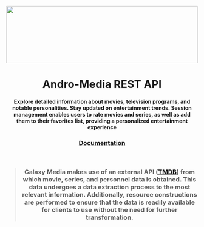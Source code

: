 <p align="center" > <img src="https://i.imgur.com/HnxjZDU.png" width="100%" height="150px" /> </p>

<h1 align="center" >Andro-Media REST API</h1>

<h4 align="center" > 
  Explore detailed information about movies, television programs, and notable personalities. Stay updated on entertainment trends. Session management enables users to rate movies and series, as well as add them 
  to their favorites list, providing a personalized entertainment experience
</h4>

<h3 align="center">
  <a href="docs/README.md">Documentation</a> 
</h3>

<br />

> <h3 align="center" > Galaxy Media makes use of an external API (<a href="docs/README.md">TMDB</a>) from which movie, series, and personnel data is obtained. This data undergoes a data extraction process to the most relevant information. Additionally, resource constructions are performed to ensure that the data is readily available for clients to use without the need for further transformation. </h3>
